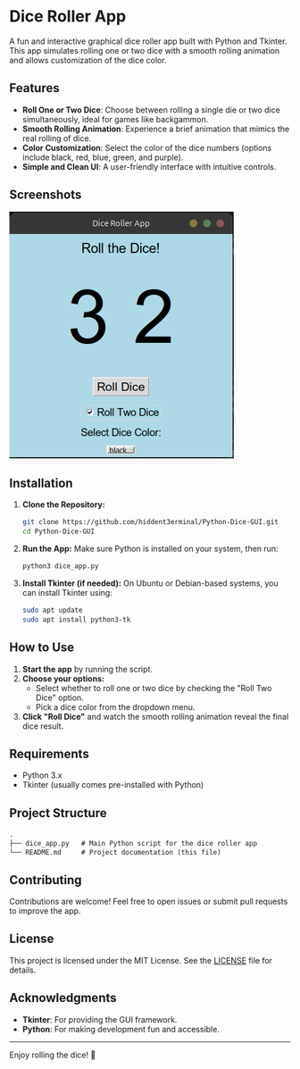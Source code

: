 # Dice Roller App

A fun and interactive graphical dice roller app built with Python and Tkinter. This app simulates rolling one or two dice with a smooth rolling animation and allows customization of the dice color.

## Features

- **Roll One or Two Dice**: Choose between rolling a single die or two dice simultaneously, ideal for games like backgammon.
- **Smooth Rolling Animation**: Experience a brief animation that mimics the real rolling of dice.
- **Color Customization**: Select the color of the dice numbers (options include black, red, blue, green, and purple).
- **Simple and Clean UI**: A user-friendly interface with intuitive controls.

## Screenshots

![Screenshot of the Dice Roller App](Screenshot.png)

## Installation

1. **Clone the Repository:**
   ```bash
   git clone https://github.com/hiddent3erminal/Python-Dice-GUI.git
   cd Python-Dice-GUI
   ```

2. **Run the App:**
   Make sure Python is installed on your system, then run:
   ```bash
   python3 dice_app.py
   ```

3. **Install Tkinter (if needed):**
   On Ubuntu or Debian-based systems, you can install Tkinter using:
   ```bash
   sudo apt update
   sudo apt install python3-tk
   ```

## How to Use

1. **Start the app** by running the script.
2. **Choose your options:**
   - Select whether to roll one or two dice by checking the "Roll Two Dice" option.
   - Pick a dice color from the dropdown menu.
3. **Click "Roll Dice"** and watch the smooth rolling animation reveal the final dice result.

## Requirements

- Python 3.x
- Tkinter (usually comes pre-installed with Python)

## Project Structure
```
.
├── dice_app.py   # Main Python script for the dice roller app
└── README.md     # Project documentation (this file)
```

## Contributing

Contributions are welcome! Feel free to open issues or submit pull requests to improve the app.

## License

This project is licensed under the MIT License. See the [LICENSE](LICENSE) file for details.

## Acknowledgments

- **Tkinter**: For providing the GUI framework.
- **Python**: For making development fun and accessible.

---
Enjoy rolling the dice! 🎲

